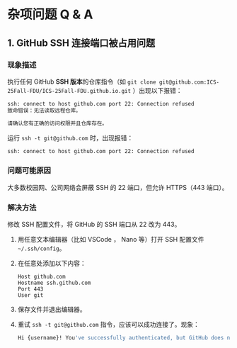 # 杂项问题 Q & A

## 1. GitHub SSH 连接端口被占用问题

### 现象描述

执行任何 GitHub **SSH 版本**的仓库指令（如 `git clone git@github.com:ICS-25Fall-FDU/ICS-25Fall-FDU.github.io.git` ）出现以下报错：

```bash
ssh: connect to host github.com port 22: Connection refused
致命错误：无法读取远程仓库。

请确认您有正确的访问权限并且仓库存在。
```

运行 `ssh -t git@github.com` 时，出现报错：

```bash
ssh: connect to host github.com port 22: Connection refused
```

### 问题可能原因

大多数校园网、公司网络会屏蔽 SSH 的 22 端口，但允许 HTTPS（443 端口）。

### 解决方法

修改 SSH 配置文件，将 GitHub 的 SSH 端口从 22 改为 443。

1. 用任意文本编辑器（比如 VSCode ， Nano 等）打开 SSH 配置文件 `~/.ssh/config`。
2. 在任意处添加以下内容：

    ```text
    Host github.com
    Hostname ssh.github.com
    Port 443
    User git
    ```

3. 保存文件并退出编辑器。
4. 重试 `ssh -t git@github.com` 指令，应该可以成功连接了。现象：

    ```bash
    Hi {username}! You've successfully authenticated, but GitHub does not provide shell access.
    ```
